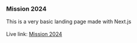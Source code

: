 ### Mission 2024

This is a very basic landing page made with Next.js
<br><br>
Live link: [Mission 2024](https://mission-2024-with-nextjs.vercel.app/)
